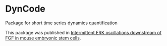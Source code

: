 # DynCode
Package for short time series dynamics quantification 


This package was published in [Intermittent ERK oscillations downstream of FGF in mouse embryonic stem cells](https://doi.org/10.1242/dev.199710).
